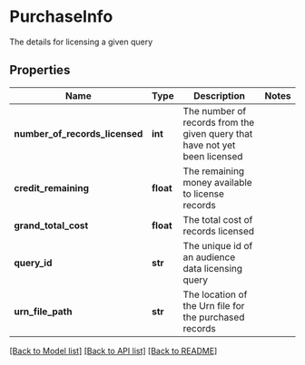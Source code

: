 # PurchaseInfo

The details for licensing a given query

## Properties
Name | Type | Description | Notes
------------ | ------------- | ------------- | -------------
**number_of_records_licensed** | **int** | The number of records from the given query that have not yet been licensed | 
**credit_remaining** | **float** | The remaining money available to license records | 
**grand_total_cost** | **float** | The total cost of records licensed | 
**query_id** | **str** | The unique id of an audience data licensing query | 
**urn_file_path** | **str** | The location of the Urn file for the purchased records | 

[[Back to Model list]](../README.md#documentation-for-models) [[Back to API list]](../README.md#documentation-for-api-endpoints) [[Back to README]](../README.md)


